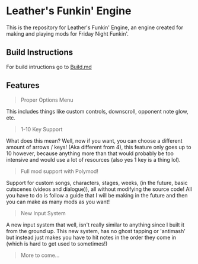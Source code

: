 # Leather's Funkin' Engine

This is the repository for Leather's Funkin' Engine, an engine created for making and playing mods for Friday Night Funkin'.

## Build Instructions

For build intructions go to [Build.md](https://github.com/Leather128/LeathersFunkinEngine/blob/master/Build.md)

## Features

> Proper Options Menu

This includes things like custom controls, downscroll, opponent note glow, etc.

> 1-10 Key Support

What does this mean? Well, now if you want, you can choose a different amount of arrows / keys! (Aka different from 4), this feature only goes up to 10 however, because anything more than that would probably be too intensive and would use a lot of resources (also yes 1 key is a thing lol).

> Full mod support with Polymod!

Support for custom songs, characters, stages, weeks, (in the future, basic cutscenes (videos and dialogue)), all without modifying the source code! All you have to do is follow a guide that I will be making in the future and then you can make as many mods as you want!

> New Input System

A new input system that well, isn't really similar to anything since I built it from the ground up. This new system, has no ghost tapping or 'antimash' but instead just makes you have to hit notes in the order they come in (which is hard to get used to sometimes!)

> More to come...
